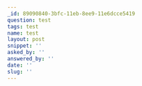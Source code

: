 ```yaml
---
_id: 89090840-3bfc-11eb-8ee9-11e6dcce5419
question: test
tags: test
name: test
layout: post
snippet: ''
asked_by: ''
answered_by: ''
date: ''
slug: ''
---
```


